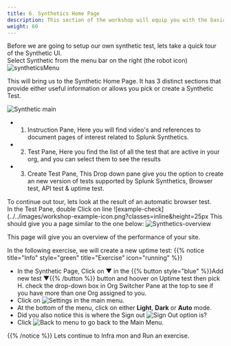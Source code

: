 ```yaml
---
title: 6. Synthetics Home Page
description: This section of the workshop will equip you with the basic understanding of the Synthetics UI
weight: 60
---
```

Before we are going to setup our own synthetic test, lets take a quick tour of the Synthetic UI.  
Select Synthetic from the menu bar on the right (the robot icon) ![syntheticsMenu](../../images/synthetics-icon.png?classes=inline&height=25px)  

This will bring us to the Synthetic Home Page. It has 3 distinct sections that provide either useful information or allows you pick or create a Synthetic Test.

![Synthetic main](../../images/synthetics-main.png?width=50vw)

* 1. Instruction Pane, Here you will find video's and references to document pages of interest related to Splunk Synthetics.
* 2. Test Pane, Here you find the list of all the test that are active in your org, and you can select them to see the results
* 3. Create Test Pane, This  Drop down pane  give you the option to create an new version of tests supported by Splunk Synthetics, Browser test, API test & uptime test.

To continue out tour, lets look at the result of an automatic browser test.  
In the Test Pane, double Click on line ![example-check](../../images/workshop-example-icon.png?classes=inline&height=25px This should give you a page similar to the one below: 
![Synthetics-overview](../../images/synthetics-test-overview.png?width=50vw)

This page will give you an overview of the performance of your site.


In the following exercise, we will create a new uptime test:
{{% notice title="Info" style="green" title="Exercise" icon="running" %}}

* In the Synthetic Page, Click on ▼ in the {{% button style="blue" %}}Add new test ▼{{% /button %}} button and hoover on Uptime test   then pick H.
 check the drop-down box in Org Switcher Pane at the top to see if you have more than one Org assigned to you.
* Click on ![Settings](../../images/settings-icon.png?classes=inline&height=25px) in the main menu.
* At the bottom of the menu, click on either **Light**, **Dark** or **Auto** mode.
* Did you also notice this is where the  Sign out ![Sign Out](../../images/sign-out-icon.png?classes=inline&height=25px) option is?
* Click ![Back to menu](../../images/back-main-menu.png?classes=inline&height=25px) to go back to the Main Menu.

{{% /notice %}}
Lets continue to Infra mon and Run an exercise.
